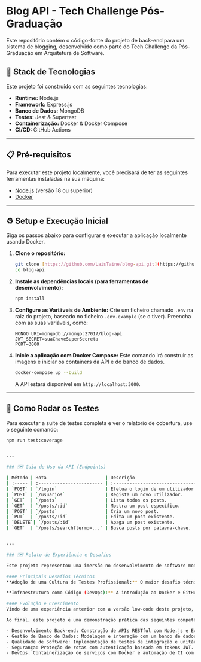# Blog API - Tech Challenge Pós-Graduação

Este repositório contém o código-fonte do projeto de back-end para um sistema de blogging, desenvolvido como parte do Tech Challenge da Pós-Graduação em Arquitetura de Software.

## 🚀 Stack de Tecnologias

Este projeto foi construído com as seguintes tecnologias:

* **Runtime:** Node.js
* **Framework:** Express.js
* **Banco de Dados:** MongoDB
* **Testes:** Jest & Supertest
* **Containerização:** Docker & Docker Compose
* **CI/CD:** GitHub Actions

---

## 📋 Pré-requisitos

Para executar este projeto localmente, você precisará de ter as seguintes ferramentas instaladas na sua máquina:

* [Node.js](https://nodejs.org/) (versão 18 ou superior)
* [Docker](https://www.docker.com/products/docker-desktop/)

---

## ⚙️ Setup e Execução Inicial

Siga os passos abaixo para configurar e executar a aplicação localmente usando Docker.

1.  **Clone o repositório:**
    ```bash
    git clone [https://github.com/LaisTaine/blog-api.git](https://github.com/LaisTaine/blog-api.git)
    cd blog-api
    ```

2.  **Instale as dependências locais (para ferramentas de desenvolvimento):**
    ```bash
    npm install
    ```

3.  **Configure as Variáveis de Ambiente:**
    Crie um ficheiro chamado `.env` na raiz do projeto, baseado no ficheiro `.env.example` (se o tiver). Preencha com as suas variáveis, como:
    ```
    MONGO_URI=mongodb://mongo:27017/blog-api
    JWT_SECRET=suaChaveSuperSecreta
    PORT=3000
    ```

4.  **Inicie a aplicação com Docker Compose:**
    Este comando irá construir as imagens e iniciar os containers da API e do banco de dados.
    ```bash
    docker-compose up --build
    ```

    A API estará disponível em `http://localhost:3000`.

---

## 🧪 Como Rodar os Testes

Para executar a suíte de testes completa e ver o relatório de cobertura, use o seguinte comando:

```bash
npm run test:coverage


---

### 🗺️ Guia de Uso da API (Endpoints)

| Método | Rota                      | Descrição                        | Autenticação Necessária? | Perfil Necessário |
| :----- | :------------------------ | :------------------------------- | :----------------------- | :---------------- |
| `POST` | `/login`                  | Efetua o login de um utilizador.   | Não                      | -                 |
| `POST` | `/usuarios`               | Regista um novo utilizador.        | Não                      | -                 |
| `GET`  | `/posts`                  | Lista todos os posts.            | Não                      | -                 |
| `GET`  | `/posts/:id`              | Mostra um post específico.       | Sim                      | -                 |
| `POST` | `/posts`                  | Cria um novo post.               | Sim                      | `professor`       |
| `PUT`  | `/posts/:id`              | Edita um post existente.         | Sim                      | `professor`       |
| `DELETE`| `/posts/:id`             | Apaga um post existente.          | Sim                      | `professor`       |
| `GET`  | `/posts/search?termo=...` | Busca posts por palavra-chave. | Não                      | -                 |


---

### 🗺️ Relato de Experiência e Desafios

Este projeto representou uma imersão no desenvolvimento de software moderno, transformando conceitos teóricos em competências aplicadas. Apesar de desafiadora, a jornada foi fundamental para o meu crescimento profissional. Considerando o primeiro contato com algumas ferramentas e obstáculos enfrentados no decorrer da construção do projeto, aponto aqui os principais pontos da minha experiência:

#### Principais Desafios Técnicos
**Adoção de uma Cultura de Testes Profissional:** O maior desafio técnico não foi apenas construir os endpoints, mas garantir a sua fiabilidade. A transição de uma verificação manual para a criação de uma suíte de testes automatizados com Jest e Supertest foi uma feliz descoberta. O desafio não estava apenas na sintaxe, mas na mudança de mentalidade: pensar em casos de falha, testar regras de negócio (como permissões de aluno vs. professor) e criar testes de unidade isolados através de mocking.

**Infraestrutura como Código (DevOps):** A introdução ao Docker e GitHub Actions foi outro ponto significativo. Apesar da implementação ter sido mais simples (não exatamente fácil), aprender a containerizar a aplicação e o banco de dados com Docker Compose quebrou o paradigma do "funciona na minha máquina", garantindo um ambiente de desenvolvimento reproduzível. A configuração do pipeline de Integração Contínua (CI) com GitHub Actions para automatizar a execução dos testes a cada push foi o passo final para assegurar a integridade do código de forma profissional.

#### Evolução e Crescimento
Vindo de uma experiência anterior com a versão low-code deste projeto, a construção desta API com Node.js foi uma evolução natural. O verdadeiro crescimento veio ao sair do "caminho feliz". Depurar erros de conexão, entender falhas de autenticação nos testes e refatorar o código para uma arquitetura em camadas mais limpa (inspirada no MVC) foram as experiências que realmente solidificaram o aprendizado.

Ao final, este projeto é uma demonstração prática das seguintes competências:

- Desenvolvimento Back-end: Construção de APIs RESTful com Node.js e Express.
- Gestão de Banco de Dados: Modelagem e interação com um banco de dados NoSQL (MongoDB).
- Qualidade de Software: Implementação de testes de integração e unitários com Jest, visando a cobertura de código.
- Segurança: Proteção de rotas com autenticação baseada em tokens JWT.
- DevOps: Containerização de serviços com Docker e automação de CI com GitHub Actions.
